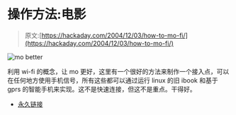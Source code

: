 # 操作方法:电影

> 原文:[https://hackaday.com/2004/12/03/how-to-mo-fi/](https://hackaday.com/2004/12/03/how-to-mo-fi/)

![mo better](../Images/3bfe56538c63f5a2236595373cccee77.png)

利用 wi-fi 的概念，让 mo 更好，这里有一个很好的方法来制作一个接入点，可以在任何地方使用手机信号，所有这些都可以通过运行 linux 的旧 ibook 和基于 gprs 的智能手机来实现。这不是快速连接，但这不是重点。干得好。

*   [永久链接](http://www.virtuoffice.com/node/view/192)